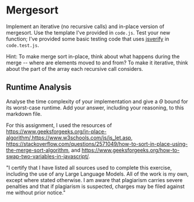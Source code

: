 # Mergesort

Implement an iterative (no recursive calls) and in-place version of mergesort.
Use the template I've provided in `code.js`. Test your new function; I've
provided some basic testing code that uses
[jsverify](https://jsverify.github.io/) in `code.test.js`.

Hint: To make merge sort in-place, think about what happens during the merge --
where are elements moved to and from? To make it iterative, think about the
part of the array each recursive call considers.

## Runtime Analysis

Analyse the time complexity of your implementation and give a $\Theta$ bound for
its worst-case runtime. Add your answer, including your reasoning, to this
markdown file.




For this assignment, I used the resources of https://www.geeksforgeeks.org/in-place-algorithm/,https://www.w3schools.com/js/js_let.asp, https://stackoverflow.com/questions/2571049/how-to-sort-in-place-using-the-merge-sort-algorithm, and https://www.geeksforgeeks.org/how-to-swap-two-variables-in-javascript/.

"I certify that I have listed all sources used to complete this exercise, including the use of any Large Language Models. All of the work is my own, except where stated otherwise. I am aware that plagiarism carries severe penalties and that if plagiarism is suspected, charges may be filed against me without prior notice."
